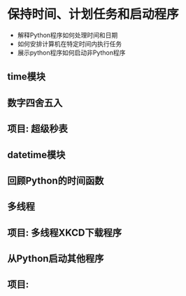 # 保持时间、计划任务和启动程序
- 解释Python程序如何处理时间和日期
- 如何安排计算机在特定时间内执行任务
- 展示python程序如何启动非Python程序
## time模块
## 数字四舍五入
## 项目: 超级秒表
## datetime模块
## 回顾Python的时间函数
## 多线程
## 项目: 多线程XKCD下载程序
## 从Python启动其他程序
## 项目: 